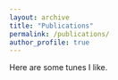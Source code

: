 ```yaml
---
layout: archive
title: "Publications"
permalink: /publications/
author_profile: true
---
```


Here are some tunes I like.
